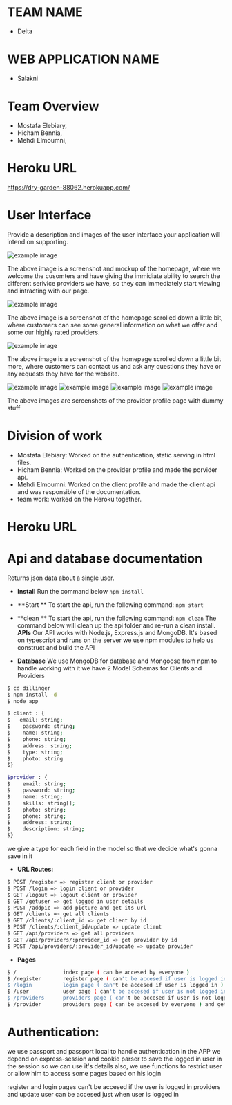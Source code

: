 # TEAM NAME

* Delta

# WEB APPLICATION NAME

* Salakni

# Team Overview

* Mostafa Elebiary,
* Hicham Bennia, 
* Mehdi Elmoumni,

# Heroku URL

https://dry-garden-88062.herokuapp.com/


# User Interface

Provide a description and images of the user interface your
application will intend on supporting.

![example image](../imgs/homepage.png)

The above image is a screenshot and mockup of the homepage, where we welcome the cusomters and have giving the immidiate ability to search the different serivice providers we have, so they can immediately start viewing and intracting with our page.

![example image](../imgs/homepage2.png)

The above image is a screenshot of the homepage scrolled down a little bit, where customers can see some general information on what we offer and some our highly rated providers.

![example image](../imgs/homepage3.png)

The above image is a screenshot of the homepage scrolled down a little bit more, where customers can contact us and ask any questions they have or any requests they have for the website.

![example image](../imgs/providerProfile1.PNG)
![example image](../imgs/providerProfile2.PNG)
![example image](../imgs/providerProfile3.PNG)
![example image](../imgs/profilePage5.PNG)

The above images are screenshots of the provider profile page with dummy stuff

# Division of work
* Mostafa Elebiary: Worked on the authentication, static serving in html files.
* Hicham Bennia: Worked on the provider profile and made the porvider api.
* Mehdi Elmoumni: Worked on the client profile and made the client api and was responsible of the documentation.
* team work: worked on the Heroku together. 
# Heroku URL


# Api and database documentation

  Returns json data about a single user.
  * **Install**
  Run the command below
  `npm install`
  * **Start **
To start the api, run the following command:
  `npm start`
  * **clean **
To start the api, run the following command:
  `npm clean`
  The command below will clean up the api folder and re-run a clean install.
**APIs**
Our API works with Node.js, Express.js and MongoDB.
It's based on typescript and runs on the server
we use npm modules to help us construct and build the API

* **Database**
We use MongoDB for database and Mongoose from npm
to handle working with it
we have 2 Model Schemas for Clients and Providers

```sh
$ cd dillinger
$ npm install -d
$ node app
```
```sh
$ client : {
$   email: string;
$    password: string;
$    name: string;
$    phone: string;
$    address: string;
$    type: string;
$    photo: string
$}
```
```sh
$provider : {
$    email: string;
$    password: string;
$    name: string;
$    skills: string[];
$    photo: string;
$    phone: string;
$    address: string;
$    description: string;
$}
```

we give a type for each field in the model so that we decide what's gonna save in it
* **URL Routes:**  
```sh
$ POST /register => register client or provider
$ POST /login => login client or provider
$ GET /logout => logout client or provider
$ GET /getuser => get logged in user details
$ POST /addpic => add picture and get its url
$ GET /clients => get all clients
$ GET /clients/:client_id => get client by id
$ POST /clients/:client_id/update => update client
$ GET /api/providers => get all providers
$ GET /api/providers/:provider_id => get provider by id
$ POST /api/providers/:provider_id/update => update provider
```

* **Pages**
```sh
$ /               index page ( can be accesed by everyone )
$ /register       register page ( can't be accesed if user is logged in )
$ /login          login page ( can't be accesed if user is logged in )
$ /user           user page ( can't be accesed if user is not logged in )
$ /providers      providers page ( can't be accesed if user is not logged in )
$ /provider       providers page ( can be accesed by everyone ) and get the provider by query ?id=providerID
```
# Authentication:

we use passport and passport local to handle authentication in the APP
we depend on express-session and cookie parser to save the logged in user in the session
so we can use it's details
also, we use functions to restrict user or allow him to access some pages based on his login

register and login pages can't be accesed if the user is logged in
providers and update user can be accesed just when user is logged in

